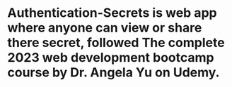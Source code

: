 # Authentication-Secrets is web app where anyone can view or share there secret, followed The complete 2023 web development bootcamp course by Dr. Angela Yu on Udemy.
